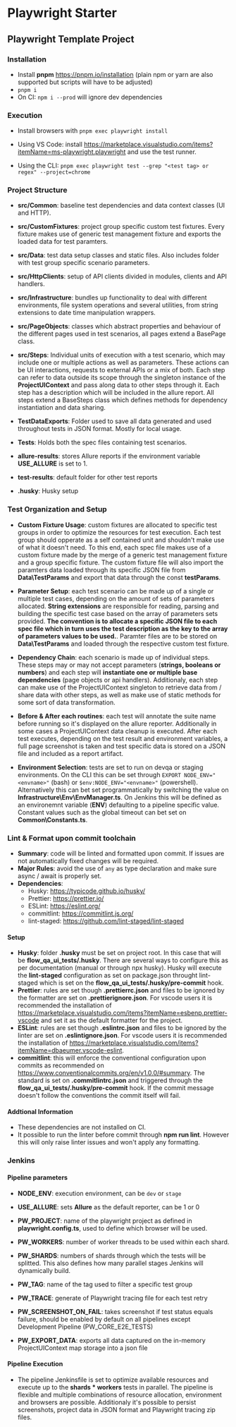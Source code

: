 # Playwright Starter

## Playwright Template Project

### Installation


- Install **pnpm** <https://pnpm.io/installation> (plain npm or yarn are also supported but scripts will have to be adjusted)
- ```pnpm i```
- On CI: ```npm i --prod``` will ignore dev dependencies

### Execution

- Install browsers with ```pnpm exec playwright install```

- Using VS Code: install <https://marketplace.visualstudio.com/items?itemName=ms-playwright.playwright> and
use the test runner.

- Using the CLI: ```pnpm exec playwright test --grep "<test tag> or regex" --project=chrome```

### Project Structure

- **src/Common**: baseline test dependencies and data context classes (UI and HTTP).

- **src/CustomFixtures**: project group specific custom test fixtures. Every fixture makes use of generic test management fixture and exports the loaded data for test paramters.

- **src/Data**: test data setup classes and static files. Also includes folder with test group specific scenario parameters.

- **src/HttpClients**: setup of API clients divided in modules, clients and API handlers.

- **src/Infrastructure**: bundles up functionality to deal with different environments, file system operations and several utilities, from string extensions to date time manipulation wrappers.

- **src/PageObjects**: classes which abstract properties and behaviour of the different pages used in test scenarios, all pages extend a BasePage class.

- **src/Steps**: Individual units of execution with a test scenario, which may include one or multiple actions as well as parameters. These actions can be UI interactions, requests to external APIs or a mix of both. Each step can refer to data outside its scope through the singleton instance of the **ProjectUIContext** and pass along data to other steps through it. Each step has a description which will be included in the allure report. All steps extend a BaseSteps class which defines methods for dependency instantiation and data sharing.

- **TestDataExports**: Folder used to save all data generated and used throughout tests in JSON format. Mostly for local usage.

- **Tests**: Holds both the spec files containing test scenarios.

- **allure-results**: stores Allure reports if the environment variable **USE_ALLURE** is set to 1.

- **test-results**: default folder for other test reports

- **.husky**: Husky setup

### Test Organization and Setup

- **Custom Fixture Usage**: custom fixtures are allocated to specific test groups in order to optimize the resources for test execution. Each test group should opperate as a self contained unit and shouldn't make use of what it doesn't need. To this end, each spec file makes use of a custom fixture made by the merge of a generic test management fixture and a group specific fixture. The custom fixture file will also import the paramters data loaded through its specific JSON file from **Data\TestParams** and export that data through the const **testParams**.

- **Parameter Setup**: each test scenario can be made up of a single or multiple test cases, depending on the amount of sets of parameters allocated. **String extensions** are responsible for reading, parsing and building the specific test case based on the array of parameters sets provided. **The convention is to allocate a specific JSON file to each spec file which in turn uses the test description as the key to the array of parameters values to be used.**. Paramter files are to be stored on **Data\TestParams** and loaded through the respective custom test fixture.

- **Dependency Chain**: each scenario is made up of individual steps. These steps may or may not accept parameters (**strings, booleans or numbers**) and each step will **instantiate one or multiple base dependencies** (page objects or api handlers). Additionaly, each step can make use of the ProjectUIContext singleton to retrieve data from / share data with other steps, as well as make use of static methods for some sort of data transformation.

- **Before & After each routines**: each test will annotate the suite name before running so it's displayed on the allure reporter. Additionally in some cases a ProjectUIContext data cleanup is executed. After each test executes, depending on the test result and environment variables, a full page screenshot is taken and test specific data is stored on a JSON file and included as a report artifact.

- **Environment Selection**: tests are set to run on devqa or staging environments. On the CLI this can be set through ```EXPORT NODE_ENV="<envname>"``` (bash) or ```$env:NODE_ENV="<envname>"``` (powershell). Alternatively this can bet set programmatically by switching the value on **Infrastructure\Env\EnvManager.ts**. On Jenkins this will be defined as an environemnt variable (**ENV**) defaulting to a pipeline specific value. Constant values such as the global timeout can bet set on **Common\Constants.ts**.

### Lint & Format upon commit toolchain
  
- **Summary**: code will be linted and formatted upon commit. If issues are not automatically fixed changes will be required.
- **Major Rules**: avoid the use of ```any``` as type declaration and make sure async / await is properly set.
- **Dependencies**:
  - Husky: <https://typicode.github.io/husky/>
  - Prettier: <https://prettier.io/>
  - ESLint: <https://eslint.org/>
  - commitlint: <https://commitlint.js.org/>
  - lint-staged: <https://github.com/lint-staged/lint-staged>

#### Setup
  
- **Husky**: folder **.husky** must be set on project root. In this case that will be **flow_qa_ui_tests/.husky**. There are several ways to configure this as per documentation (manual or through npx husky). Husky will execute the **lint-staged** configuration as set on package.json throught lint-staged which is set on the **flow_qa_ui_tests/.husky/pre-commit** hook.
- **Prettier**: rules are set though **.prettierrc.json** and files to be ignored by the formatter are set on **.prettierignore.json**. For vscode users it is recommended the installation of <https://marketplace.visualstudio.com/items?itemName=esbenp.prettier-vscode> and set it as the default formatter for the project.
- **ESLint**: rules are set though **.eslintrc.json** and files to be ignored by the linter are set on **.eslintignore.json**. For vscode users it is recommended the installation of <https://marketplace.visualstudio.com/items?itemName=dbaeumer.vscode-eslint>.
- **commitlint**: this will enforce the conventional configuration upon commits as recommended on <https://www.conventionalcommits.org/en/v1.0.0/#summary>. The standard is set on **.commitlintrc.json** and triggered through the **flow_qa_ui_tests/.husky/pre-commit** hook. If the commit message doesn't follow the conventions the commit itself will fail.

#### Addtional Information

- These dependencies are not installed on CI.
- It possible to run the linter before commit through **npm run lint**. However this will only raise linter issues and won't apply any formatting.

### Jenkins

#### Pipeline parameters

- **NODE_ENV**: execution environment, can be ```dev``` or ```stage```

- **USE_ALLURE**: sets **Allure** as the default reporter, can be 1 or 0

- **PW_PROJECT**: name of the playwright project as defined in **playwright.config.ts**, used to define which browser will be used.

- **PW_WORKERS**: number of worker threads to be used within each shard.

- **PW_SHARDS**: numbers of shards through which the tests will be splitted. This also defines how many parallel stages Jenkins will
dynamically build.

- **PW_TAG**: name of the tag used to filter a specific test group

- **PW_TRACE**: generate of Playwright tracing file for each test retry

- **PW_SCREENSHOT_ON_FAIL**: takes screenshot if test status equals failure, should be enabled by default on all pipelines except Development Pipeline (PW_CORE_E2E_TESTS)

- **PW_EXPORT_DATA**: exports all data captured on the in-memory ProjectUIContext map storage into a json file

#### **Pipeline Execution**

- The pipeline Jenkinsfile is set to optimize available resources and execute up to the **shards * workers** tests in parallel. The pipeline is flexible and multiple combinations of resource allocation, environment and browsers are possible. Additionaly it's possible to persist screenshots, project data in JSON format and Playwright tracing zip files.  